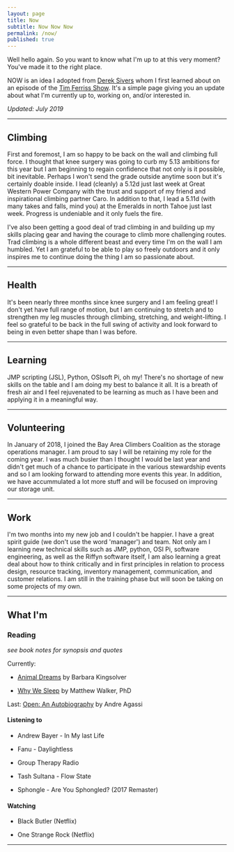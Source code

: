 ```yaml
---
layout: page
title: Now
subtitle: Now Now Now
permalink: /now/
published: true
---
```


Well hello again. So you want to know what I'm up to at this very moment? You've made it to the right place. 
  
NOW is an idea I adopted from [Derek Sivers](https://sivers.org/nowff) whom I first learned about on an episode of the [Tim Ferriss Show](https://tim.blog/podcast/). It's a simple page giving you an update about what I'm currently up to, working on, and/or interested in. 

*Updated: July 2019*

---

## Climbing

First and foremost, I am so happy to be back on the wall and climbing full force. I thought that knee surgery was going to curb my 5.13 ambitions for this year but I am beginning to regain confidence that not only is it possible, bit inevitable. Perhaps I won't send the grade outside anytime soon but it's certainly doable inside. I lead (cleanly) a 5.12d just last week at Great Western Power Company with the trust and support of my friend and inspirational climbing partner Caro. In addition to that, I lead a 5.11d (with many takes and falls, mind you) at the Emeralds in north Tahoe just last week. Progress is undeniable and it only fuels the fire.

I've also been getting a good deal of trad climbing in and building up my skills placing gear and having the courage to climb more challenging routes. Trad climbing is a whole different beast and every time I'm on the wall I am humbled. Yet I am grateful to be able to play so freely outdoors and it only inspires me to continue doing the thing I am so passionate about.

---

## Health

It's been nearly three months since knee surgery and I am feeling great! I don't yet have full range of motion, but I am continuing to stretch and to strengthen my leg muscles through climbing, stretching, and weight-lifting. I feel so grateful to be back in the full swing of activity and look forward to being in even better shape than I was before.

---

## Learning

JMP scripting (JSL), Python, OSIsoft Pi, oh my! There's no shortage of new skills on the table and I am doing my best to balance it all. It is a breath of fresh air and I feel rejuvenated to be learning as much as I have been and applying it in a meaningful way. 

---

## Volunteering

In January of 2018, I joined the Bay Area Climbers Coalition as the storage operations manager. I am proud to say I will be retaining my role for the coming year. I was much busier than I thought I would be last year and didn't get much of a chance to participate in the various stewardship events and so I am looking forward to attending more events this year. In addition, we have accummulated a lot more stuff and will be focused on improving our storage unit.

---

## Work 
I'm two months into my new job and I couldn't be happier. I have a great spirit guide (we don't use the word 'manager') and team. Not only am I learning new technical skills such as JMP, python, OSI Pi, software engineering, as well as the Riffyn software itself, I am also learning a great deal about how to think critically and in first principles in relation to process design, resource tracking, inventory management, communication, and customer relations. I am still in the training phase but will soon be taking on some projects of my own.

---

## What I'm

### Reading 

*see book notes for synopsis and quotes*

Currently: 
* [Animal Dreams](https://www.amazon.com/Animal-Dreams-Novel-Barbara-Kingsolver/dp/0062278509) by Barbara Kingsolver

* [Why We Sleep](https://www.amazon.com/Why-We-Sleep-Unlocking-Dreams/dp/1501144316) by Matthew Walker, PhD

Last: [Open: An Autobiography](https://www.amazon.com/Open-Autobiography-Andre-Agassi/dp/0307388409) by Andre Agassi

#### Listening to

* Andrew Bayer - In My last Life

* Fanu - Daylightless

* Group Therapy Radio 

* Tash Sultana - Flow State 

* Sphongle - Are You Sphongled? (2017 Remaster)
  



#### Watching

*  Black Butler (Netflix)

* One Strange Rock (Netflix)

---
